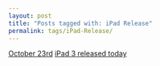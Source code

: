```yaml
---
layout: post
title: "Posts tagged with: iPad Release"
permalink: tags/iPad-Release/
---
```

[October 23rd](/2012/10/october-23rd)
[iPad 3 released today](/2012/03/ipad-3-released-today)
